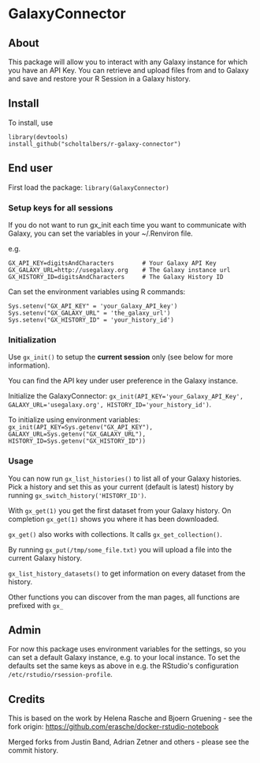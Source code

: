 # GalaxyConnector #

## About ##

This package will allow you to interact with any Galaxy instance for which you 
have an API Key. You can retrieve and upload files from and to Galaxy and save 
and restore your R Session in a Galaxy history.


## Install ##

To install, use

    library(devtools)
    install_github("scholtalbers/r-galaxy-connector")


## End user ##

First load the package: `library(GalaxyConnector)`

### Setup keys for all sessions ###

If you do not want to run gx_init each time you want to communicate with Galaxy,
you can set the variables in your ~/.Renviron file. 

e.g.

    GX_API_KEY=digitsAndCharacters        # Your Galaxy API Key
    GX_GALAXY_URL=http://usegalaxy.org    # The Galaxy instance url
    GX_HISTORY_ID=digitsAndCharacters     # The Galaxy History ID

Can set the environment variables using R commands:

    Sys.setenv("GX_API_KEY" = 'your_Galaxy_API_key')
    Sys.setenv("GX_GALAXY_URL" = 'the_galaxy_url')
    Sys.setenv("GX_HISTORY_ID" = 'your_history_id')

### Initialization ###

Use `gx_init()` to setup the **current session** only (see below for more information).

You can find the API key under user preference in the Galaxy instance.

Initialize the GalaxyConnector: `gx_init(API_KEY='your_Galaxy_API_Key', GALAXY_URL='usegalaxy.org', HISTORY_ID='your_history_id')`.

To initialize using environment variables: `gx_init(API_KEY=Sys.getenv("GX_API_KEY"), GALAXY_URL=Sys.getenv("GX_GALAXY_URL"), HISTORY_ID=Sys.getenv("GX_HISTORY_ID"))`

### Usage ###

You can now run `gx_list_histories()` to list all of your Galaxy
histories. Pick a history and set this as your current (default is latest)
history by running `gx_switch_history('HISTORY_ID')`.

With `gx_get(1)` you get the first dataset from your Galaxy history. On completion `gx_get(1)` shows you where it has been downloaded.

`gx_get()` also works with collections. It calls `gx_get_collection()`.

By running `gx_put(/tmp/some_file.txt)` you will upload a file into
the current Galaxy history.

`gx_list_history_datasets()` to get information on every dataset from the history.

Other functions you can discover from the man pages, all functions are prefixed
with `gx_`

## Admin ##

For now this package uses environment variables for the settings, so you can set
a default Galaxy instance, e.g. to your local instance. To set the defaults set
the same keys as above in e.g. the RStudio's configuration
`/etc/rstudio/rsession-profile`.

## Credits ##

This is based on the work by Helena Rasche and Bjoern Gruening - see the fork origin:
https://github.com/erasche/docker-rstudio-notebook

Merged forks from Justin Band, Adrian Zetner and others - please see the commit history.
